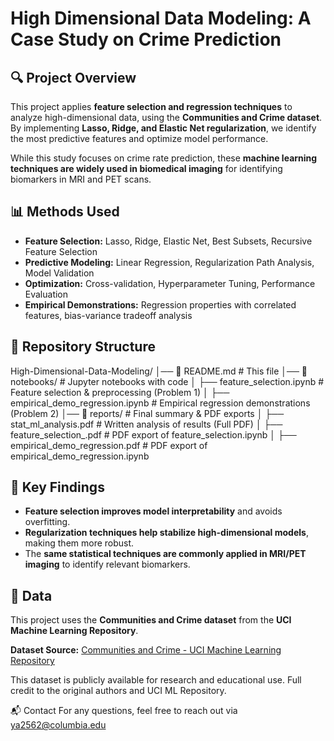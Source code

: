 # High Dimensional Data Modeling: A Case Study on Crime Prediction

## 🔍 Project Overview
This project applies **feature selection and regression techniques** to analyze high-dimensional data, using the **Communities and Crime dataset**. By implementing **Lasso, Ridge, and Elastic Net regularization**, we identify the most predictive features and optimize model performance. 

While this study focuses on crime rate prediction, these **machine learning techniques are widely used in biomedical imaging** for identifying biomarkers in MRI and PET scans.

## 📊 Methods Used
- **Feature Selection:** Lasso, Ridge, Elastic Net, Best Subsets, Recursive Feature Selection
- **Predictive Modeling:** Linear Regression, Regularization Path Analysis, Model Validation
- **Optimization:** Cross-validation, Hyperparameter Tuning, Performance Evaluation
- **Empirical Demonstrations:** Regression properties with correlated features, bias-variance tradeoff analysis

## 📂 Repository Structure
High-Dimensional-Data-Modeling/
│── 📜 README.md               # This file
│── 📂 notebooks/               # Jupyter notebooks with code
│   ├── feature_selection.ipynb  # Feature selection & preprocessing (Problem 1)
│   ├── empirical_demo_regression.ipynb  # Empirical regression demonstrations (Problem 2)
│── 📂 reports/                 # Final summary & PDF exports
│   ├── stat_ml_analysis.pdf  # Written analysis of results (Full PDF)
│   ├── feature_selection_.pdf  # PDF export of feature_selection.ipynb
│   ├── empirical_demo_regression.pdf  # PDF export of empirical_demo_regression.ipynb


## 🚀 Key Findings
- **Feature selection improves model interpretability** and avoids overfitting.
- **Regularization techniques help stabilize high-dimensional models**, making them more robust.
- The **same statistical techniques are commonly applied in MRI/PET imaging** to identify relevant biomarkers.

## 📂 Data
This project uses the **Communities and Crime dataset** from the **UCI Machine Learning Repository**.

**Dataset Source:**
[Communities and Crime - UCI Machine Learning Repository](https://archive.ics.uci.edu/dataset/183/communities+and+crime)

This dataset is publicly available for research and educational use. Full credit to the original authors and UCI ML Repository.


📬 Contact
For any questions, feel free to reach out via ya2562@columbia.edu
